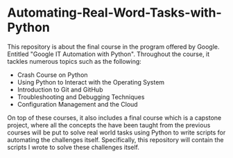 # Automating-Real-Word-Tasks-with-Python
This repository is about the final course in the program offered by Google. Entitled "Google IT Automation with Python".
Throughout the course, it tackles numerous topics such as the following:
* Crash Course on Python
* Using Python to Interact with the Operating System
* Introduction to Git and GitHub
* Troubleshooting and Debugging Techniques
* Configuration Management and the Cloud

On top of these courses, it also includes a final course which is a capstone project, where all the concepts the have been taught from the previous courses will be put to solve real world tasks using Python to write scripts for automating the challenges itself.
Specifically, this repository will contain the scripts I wrote to solve these challenges itself.
